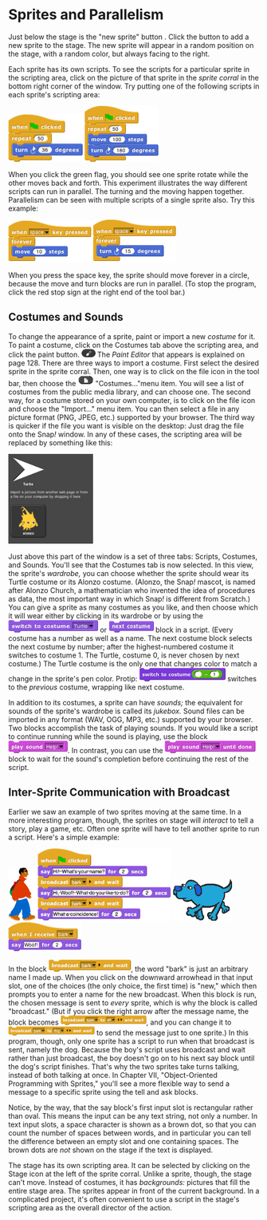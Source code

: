 # Sprites and Parallelism

Just below the stage is the "new sprite" button . Click the button to
add a new sprite to the stage. The new sprite will appear in a random
position on the stage, with a random color, but always facing to the
right.

Each sprite has its own scripts. To see the scripts for a particular
sprite in the scripting area, click on the picture of that sprite in the
*sprite corral* in the bottom right corner of the window. Try putting
one of the following scripts in each sprite's scripting area:

<img src="/content/assets/images/image26.png" style="width:149px; height:95px">

<img src="/content/assets/images/image27.png" style="width:148px; height:112px">


When you click the green flag, you should see one sprite rotate while
the other moves back and forth. This experiment illustrates the way
different scripts can run in parallel. The turning and the moving happen
together. Parallelism can be seen with multiple scripts of a single
sprite also. Try this example:

<img src="/content/assets/images/image28.png" style="width:166px; height:84px">

<img src="/content/assets/images/image29.png" style="width:166px; height:86px">


When you press the space key, the sprite should move forever in a
circle, because the move and turn blocks are run in parallel. (To stop
the program, click the red stop sign at the right end of the tool bar.)

## Costumes and Sounds

To change the appearance of a sprite, paint or import a new *costume* for it. To paint a costume, click on the Costumes tab above the scripting area, and click the paint button. <img src="/content/assets/images/image32.png" style="width:28px; height:16px"> The *Paint Editor* that appears is explained on page 128. There are three ways to import a costume. First select the desired sprite in the sprite corral. Then, one way is to click on the file icon in the tool bar, then choose the <img src="/content/assets/images/image30.png" style="width:31px; height:21px"> "Costumes..."menu item. You will see a list of costumes from the public media library, and can choose one. The second way, for a
costume stored on your own computer, is to click on the file icon and
choose the "Import..." menu item. You can then select a file in any
picture format (PNG, JPEG, etc.) supported by your browser. The third
way is quicker if the file you want is visible on the desktop: Just drag
the file onto the Snap<em>!</em> window. In any of these cases, the scripting
area will be replaced by something like this:

<img src="/content/assets/images/image31.png" style="width:170px; height:180px">

Just above this part of the window is a set of three tabs: Scripts,
Costumes, and Sounds. You'll see that the Costumes tab is now selected.
In this view, the sprite's *wardrobe,* you can choose whether the sprite
should wear its Turtle costume or its Alonzo costume. (Alonzo, the
Snap<em>!</em> mascot, is named after Alonzo Church, a mathematician who
invented the idea of procedures as data, the most important way in which
Snap<em>!</em> is different from Scratch.) You can give a sprite as many
costumes as you like, and then choose which it will wear either by
clicking in its wardrobe or by using the <img src="/content/assets/images/image34.png" style="width:180px; height:25px"> or <img src="/content/assets/images/image35.png" style="width:90px; height:23px"> block in a script. (Every
costume has a number as well as a name. The next costume block selects
the next costume by number; after the highest-numbered costume it
switches to costume 1. The Turtle, costume 0, is never chosen by next
costume.) The Turtle costume is the only one that changes color to match
a change in the sprite's pen color. Protip: <img src="/content/assets/images/image33.png" style="width:173px; height:27px"> switches to the *previous*
costume, wrapping like next costume.


In addition to its costumes, a sprite can
have *sounds;* the equivalent for sounds of the sprite's wardrobe is
called its *jukebox.* Sound files can be imported in any format (WAV,
OGG, MP3, etc.) supported by your browser. Two blocks accomplish the
task of playing sounds. If you would like a script to continue running
while the sound is playing, use the block <img src="/content/assets/images/image39.png" style="width:119px; height:25px">. In contrast, you can use the <img src="/content/assets/images/image38.png" style="width:182px; height:25px">
block to wait for the sound's completion before continuing the rest of
the script.

## Inter-Sprite Communication with Broadcast

Earlier we saw an example of two sprites moving at the same time. In a
more interesting program, though, the sprites on stage will *interact*
to tell a story, play a game, etc. Often one sprite will have to tell
another sprite to run a script. Here's a simple example:


<img src="/content/assets/images/image41.png" style="width:55px; height:107px">

<img src="/content/assets/images/image42.png" style="width:267px; height:145px">


<img src="/content/assets/images/image43.png" style="width:119px; height:83px">
<img src="/content/assets/images/image44.png" style="width:146px; height:58px">




In the block <img src="/content/assets/images/image40.png" style="width:165px; height:24px">, the word "bark" is just an arbitrary name I made up. When you click on the downward arrowhead in that input slot, one of the choices (the only choice, the first time) is "new," which then prompts you to enter a name for the new broadcast. When this block is run, the chosen message is sent to *every* sprite, which is why the block is called "broadcast." (But if you click the
right arrow after the message name, the block becomes <img src="/content/assets/images/image45.png" style="width:172px; height:19px">, and you can  change it to <img src="/content/assets/images/image46.png" style="width:173px; height:18px"> to send the message just to one sprite.) In this program,
though, only one sprite has a script to run when that broadcast is sent,
namely the dog. Because the boy's script uses broadcast and wait rather
than just broadcast, the boy doesn't go on to his next say block until
the dog's script finishes. That's why the two sprites take turns
talking, instead of both talking at once. In Chapter VII, "Object-Oriented Programming with Sprites," you'll see a more flexible way to send a message to a specific sprite using the tell and ask blocks.

Notice, by the way, that the say block's first input slot is rectangular
rather than oval. This means the input can be any text string, not only
a number. In text input slots, a space character is shown as a brown
dot, so that you can count the number of spaces between words, and in
particular you can tell the difference between an empty slot and one
containing spaces. The brown dots are *not* shown on the stage if the
text is displayed.

The stage has its own scripting area. It can be selected by clicking on
the Stage icon at the left of the sprite corral. Unlike a sprite,
though, the stage can't move. Instead of costumes, it has *backgrounds:*
pictures that fill the entire stage area. The sprites appear in front of
the current background. In a complicated project, it's often convenient
to use a script in the stage's scripting area as the overall director of
the action.
